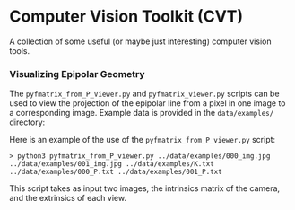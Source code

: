 # Computer Vision Toolkit (CVT)
A collection of some useful (or maybe just interesting) computer vision tools.

### Visualizing Epipolar Geometry
The ```pyfmatrix_from_P_Viewer.py``` and ```pyfmatrix_viewer.py``` scripts can be used to view the projection of the epipolar line from a pixel in one image to a corresponding image. Example data is provided in the ```data/examples/``` directory:

Here is an example of the use of the ```pyfmatrix_from_P_viewer.py``` script:
```
> python3 pyfmatrix_from_P_viewer.py ../data/examples/000_img.jpg ../data/examples/001_img.jpg ../data/examples/K.txt ../data/examples/000_P.txt ../data/examples/001_P.txt
```

This script takes as input two images, the intrinsics matrix of the camera, and the extrinsics of each view.
